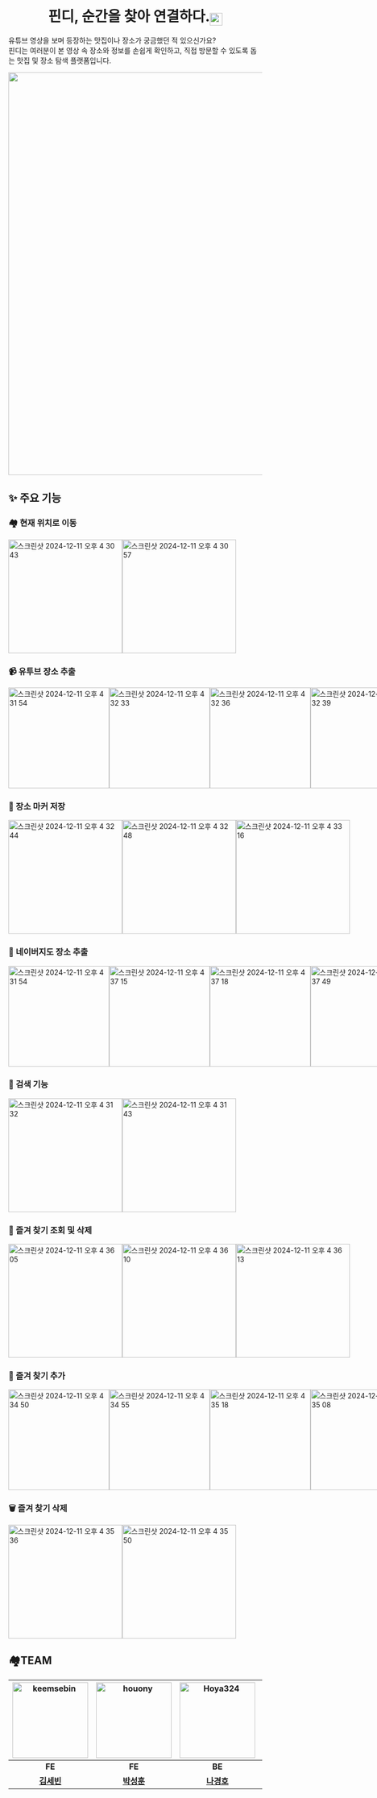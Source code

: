 <h1 style="display: flex; justify-content: center; align-items: flex-end;">
  핀디, 순간을 찾아 연결하다.
  <img width="25" src="https://github.com/user-attachments/assets/5ab9fce8-4c6d-41c2-85ec-84268e94e4bd" />
</h1>

유튜브 영상을 보며 등장하는 맛집이나 장소가 궁금했던 적 있으신가요? <br/>
핀디는 여러분이 본 영상 속 장소와 정보를 손쉽게 확인하고, 직접 방문할 수 있도록 돕는 맛집 및 장소 탐색 플랫폼입니다.

<img src="https://github.com/user-attachments/assets/7b89fdba-ac42-4348-a85f-c5694cbcbbd9" width="800" />

## ✨ 주요 기능

### 🏘️ 현재 위치로 이동
<div style="display: flex;" >
  <img width="226" alt="스크린샷 2024-12-11 오후 4 30 43" src="https://github.com/user-attachments/assets/70bf6fb3-a7e8-4314-9bc2-0d287044aeac">
  <img width="226" alt="스크린샷 2024-12-11 오후 4 30 57" src="https://github.com/user-attachments/assets/dc31e99f-c178-4b91-bb74-5ab074d5b55c">
</div>

### 📹 유투브 장소 추출
<div style="display: flex;" >
  <img width="200" alt="스크린샷 2024-12-11 오후 4 31 54" src="https://github.com/user-attachments/assets/bb386873-c9d9-4a04-bb46-d4b386a35cda">
  <img width="200" alt="스크린샷 2024-12-11 오후 4 32 33" src="https://github.com/user-attachments/assets/fe7b450f-a149-4e59-9148-cb89120d283a">
  <img width="200" alt="스크린샷 2024-12-11 오후 4 32 36" src="https://github.com/user-attachments/assets/53baf604-e8bb-4242-b478-99c5b4c33376">
  <img width="200" alt="스크린샷 2024-12-11 오후 4 32 39" src="https://github.com/user-attachments/assets/53943ac1-eb7c-46ae-93e6-7cad843cb1e6">
</div>

### 📍 장소 마커 저장
<div style="display: flex;" >
  <img width="226" alt="스크린샷 2024-12-11 오후 4 32 44" src="https://github.com/user-attachments/assets/d2522574-9b70-4c94-bc1a-f58ed9ab6753">
  <img width="226" alt="스크린샷 2024-12-11 오후 4 32 48" src="https://github.com/user-attachments/assets/42cd40ca-b426-49fb-a1d7-7cfbd47e6e67">
  <img width="226" alt="스크린샷 2024-12-11 오후 4 33 16" src="https://github.com/user-attachments/assets/013c178d-ad3a-448a-a9f7-0256c5fc88d6">
</div>

### 💚 네이버지도 장소 추출
<div style="display: flex;" >
  <img width="200" alt="스크린샷 2024-12-11 오후 4 31 54" src="https://github.com/user-attachments/assets/bb386873-c9d9-4a04-bb46-d4b386a35cda">
  <img width="200" alt="스크린샷 2024-12-11 오후 4 37 15" src="https://github.com/user-attachments/assets/9465bc62-6c80-4fd2-b0a5-cc7d80d5ad04">
  <img width="200" alt="스크린샷 2024-12-11 오후 4 37 18" src="https://github.com/user-attachments/assets/1173847e-be1d-49aa-84e2-e1a0fd638051">
  <img width="200" alt="스크린샷 2024-12-11 오후 4 37 49" src="https://github.com/user-attachments/assets/747ef438-a486-40a8-b0a1-c41c6c0ed345">
</div>

### 🔎 검색 기능
<div style="display: flex;" >
  <img width="226" alt="스크린샷 2024-12-11 오후 4 31 32" src="https://github.com/user-attachments/assets/908e4cd0-ee6a-40bf-825c-6f9dadd4b311">
  <img width="226" alt="스크린샷 2024-12-11 오후 4 31 43" src="https://github.com/user-attachments/assets/2edd668f-3fc4-4dbd-97c1-94d8ee7e1541">
</div>

### 🧐 즐겨 찾기 조회 및 삭제
<div style="display: flex;" >
  <img width="226" alt="스크린샷 2024-12-11 오후 4 36 05" src="https://github.com/user-attachments/assets/cf7a0d4c-89c2-4bfc-902c-91c957843e4f">
  <img width="226" alt="스크린샷 2024-12-11 오후 4 36 10" src="https://github.com/user-attachments/assets/f2e83dc8-b7cc-440d-9ad2-f48cc8988460">
  <img width="226" alt="스크린샷 2024-12-11 오후 4 36 13" src="https://github.com/user-attachments/assets/f3de57d6-0c60-414c-8cff-7056745622f4"> 
</div>

### 📝 즐겨 찾기 추가
<div style="display: flex;" >
  <img width="200" alt="스크린샷 2024-12-11 오후 4 34 50" src="https://github.com/user-attachments/assets/01dbc6fa-9bc3-4dce-98aa-55afdbcb231c"> 
  <img width="200" alt="스크린샷 2024-12-11 오후 4 34 55" src="https://github.com/user-attachments/assets/1e8acb79-cccc-4c3e-8308-862b0a31bf23">
  <img width="200" alt="스크린샷 2024-12-11 오후 4 35 18" src="https://github.com/user-attachments/assets/5043af39-0672-4eb5-aca9-f786f50f3d9c">
  <img width="200" alt="스크린샷 2024-12-11 오후 4 35 08" src="https://github.com/user-attachments/assets/7d5a58ae-a25e-412f-8a0b-8c9388c51026">
</div>

### 🗑️ 즐겨 찾기 삭제
<div style="display: flex;" >
  <img width="226" alt="스크린샷 2024-12-11 오후 4 35 36" src="https://github.com/user-attachments/assets/d37c5a0e-8e53-486d-9f7b-85f7ecabae39">
  <img width="226" alt="스크린샷 2024-12-11 오후 4 35 50" src="https://github.com/user-attachments/assets/e137f517-0e8b-490f-96dd-1736cbc4cb05">
</div>

## 🏘️TEAM

<div align="start">

| <img src="https://avatars.githubusercontent.com/keemsebin" width="150" alt="keemsebin"> | <img src="https://avatars.githubusercontent.com/houony" width="150" alt="houony"> | <img src="https://avatars.githubusercontent.com/Hoya324" width="150" alt="Hoya324"> | <img src="https://avatars.githubusercontent.com/wnd180" width="150" alt="wnd180"> | <img src="https://avatars.githubusercontent.com/min8282" width="150" alt="min8282"> |
  |:-------------------------------------------------------------------------------------------------------:|:-------------------------------------------------------------------------------------------------------:|:-------------------------------------------------------------------------------------------------------:|:-------------------------------------------------------------------------------------------------------:|:-------------------------------------------------------------------------------------------------------:|
 | **FE** | **FE** | **BE** |  **DATA/AI** |  **DATA/AI**
  [**김세빈**](https://github.com/keemsebin) | [**박성훈**](https://github.com/houony)  | [**나경호**](https://github.com/Hoya324)    |   [**권성중**](https://github.com/wnd180)   | [**좌민서**](https://github.com/min8282)

</div>

